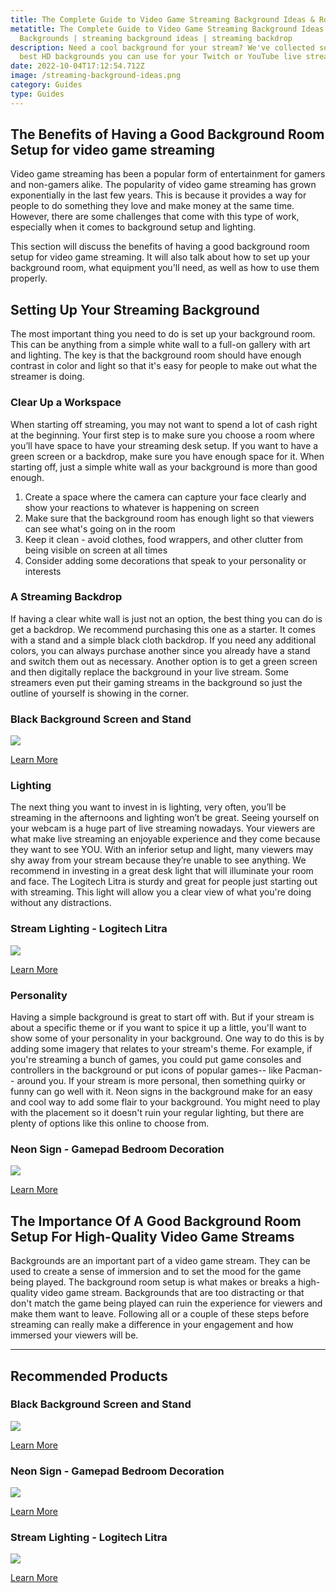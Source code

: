 ```yaml
---
title: The Complete Guide to Video Game Streaming Background Ideas & Room Backgrounds
metatitle: The Complete Guide to Video Game Streaming Background Ideas & Room
  Backgrounds | streaming background ideas | streaming backdrop
description: Need a cool background for your stream? We've collected some of the
  best HD backgrounds you can use for your Twitch or YouTube live stream.
date: 2022-10-04T17:12:54.712Z
image: /streaming-background-ideas.png
category: Guides
type: Guides
---
```

## The Benefits of Having a Good Background Room Setup for video game streaming

Video game streaming has been a popular form of entertainment for gamers and non-gamers alike. The popularity of video game streaming has grown exponentially in the last few years. This is because it provides a way for people to do something they love and make money at the same time. However, there are some challenges that come with this type of work, especially when it comes to background setup and lighting.

This section will discuss the benefits of having a good background room setup for video game streaming. It will also talk about how to set up your background room, what equipment you'll need, as well as how to use them properly.

## Setting Up Your Streaming Background
The most important thing you need to do is set up your background room. This can be anything from a simple white wall to a full-on gallery with art and lighting. The key is that the background room should have enough contrast in color and light so that it's easy for people to make out what the streamer is doing. 

### Clear Up a Workspace

When starting off streaming, you may not want to spend a lot of cash right at the beginning. Your first step is to make sure you choose a room where you’ll have space to have your streaming desk setup. If you want to have a green screen or a backdrop, make sure you have enough space for it. When starting off,  just a simple white wall as your background is more than good enough. 

1. Create a space where the camera can capture your face clearly and show your reactions to whatever is happening on screen
2. Make sure that the background room has enough light so that viewers can see what's going on in the room
3. Keep it clean - avoid clothes, food wrappers, and other clutter from being visible on screen at all times
4. Consider adding some decorations that speak to your personality or interests

<div class="row">
<div class="col-lg-8">

### A Streaming Backdrop

If having a clear white wall is just not an option, the best thing you can do is get a backdrop. We recommend purchasing this one as a starter. It comes with a stand and a simple black cloth backdrop. If you need any additional colors, you can always purchase another since you already have a stand and switch them out as necessary. Another option is to get a green screen and then digitally replace the background in your live stream. Some streamers even put their gaming streams in the background so just the outline of yourself is showing in the corner. 

</div>
<div class="col-lg-4">

###  Black Background Screen and Stand
<a href="https://www.amazon.com/Background-Photography%EF%BC%8CBlack-Screen-6-5Feet-Photography/dp/B09V2QPC1V?crid=2T1WOO07TPRQ6&keywords=black+backdrop+and+stand&qid=1664906398&qu=eyJxc2MiOiIzLjcyIiwicXNhIjoiMy44MSIsInFzcCI6IjMuMTkifQ%3D%3D&sprefix=black+backdrop+and+stan%2Caps%2C85&sr=8-4&linkCode=li3&tag=gamestreamingsetup-20&linkId=15d992f498bfd5912d089213d063cb89&language=en_US&ref_=as_li_ss_il" target="_blank"><img border="0" src="//ws-na.amazon-adsystem.com/widgets/q?_encoding=UTF8&ASIN=B09V2QPC1V&Format=_SL250_&ID=AsinImage&MarketPlace=US&ServiceVersion=20070822&WS=1&tag=gamestreamingsetup-20&language=en_US" ></a><img src="https://ir-na.amazon-adsystem.com/e/ir?t=gamestreamingsetup-20&language=en_US&l=li3&o=1&a=B09V2QPC1V" width="1" height="1" border="0" alt="" style="border:none !important; margin:0px !important;" />

<a href="https://amzn.to/3RCecNB" class="btn btn-secondary">Learn More</a>

</div>
</div>

<div class="row">
<div class="col-lg-8">

### Lighting

The next thing you want to invest in is lighting, very often, you’ll be streaming in the afternoons and lighting won’t be great. Seeing yourself on your webcam is a huge part of live streaming nowadays. Your viewers are what make live streaming an enjoyable experience and they come because they want to see YOU. With an inferior setup and light, many viewers may shy away from your stream because they’re unable to see anything. We recommend in investing in a great desk light that will illuminate your room and face. The Logitech Litra is sturdy and great for people just starting out with streaming. This light will allow you a clear view of what you're doing without any distractions.

</div>
<div class="col-lg-4">

### Stream Lighting - Logitech Litra
<a href="https://www.amazon.com/Logitech-Litra-Beam/dp/B09KGSRY5V?crid=3BJ7A7TLEP64Z&keywords=logitech+lighting&qid=1664906646&qu=eyJxc2MiOiIxLjE5IiwicXNhIjoiMC41OCIsInFzcCI6IjAuNjcifQ%3D%3D&sprefix=logitech+lighting%2Caps%2C87&sr=8-2-spons&ufe=app_do%3Aamzn1.fos.18ed3cb5-28d5-4975-8bc7-93deae8f9840&psc=1&linkCode=li3&tag=gamestreamingsetup-20&linkId=eb71b4225deede4aa843a0bcaa7644c7&language=en_US&ref_=as_li_ss_il" target="_blank"><img border="0" src="//ws-na.amazon-adsystem.com/widgets/q?_encoding=UTF8&ASIN=B09KGSRY5V&Format=_SL250_&ID=AsinImage&MarketPlace=US&ServiceVersion=20070822&WS=1&tag=gamestreamingsetup-20&language=en_US" ></a><img src="https://ir-na.amazon-adsystem.com/e/ir?t=gamestreamingsetup-20&language=en_US&l=li3&o=1&a=B09KGSRY5V" width="1" height="1" border="0" alt="" style="border:none !important; margin:0px !important;" />

<a href="https://amzn.to/3UZbftl" class="btn btn-secondary">Learn More</a>

</div>
</div>

<div class="row">
<div class="col-lg-8">

### Personality

Having a simple background is great to start off with. But if your stream is about a specific theme or if you want to spice it up a little, you'll want to show some of your personality in your background. One way to do this is by adding some imagery that relates to your stream's theme. For example, if you're streaming a bunch of games, you could put game consoles and controllers in the background or put icons of popular games-- like Pacman-- around you. If your stream is more personal, then something quirky or funny can go well with it. Neon signs in the background make for an easy and cool way to add some flair to your background. You might need to play with the placement so it doesn't ruin your regular lighting, but there are plenty of options like this online to choose from.

</div>
<div class="col-lg-4">

### Neon Sign - Gamepad Bedroom Decoration
<a href="https://www.amazon.com/Gamepad-Bedroom-Decoration-Playstation-Accessories/dp/B08SQ7PK8D?content-id=amzn1.sym.6b029eb3-7d41-4744-b45d-69fe835e098d%3Aamzn1.sym.6b029eb3-7d41-4744-b45d-69fe835e098d&crid=2TIJZJBCF73Y4&cv_ct_cx=game+on+neon+sign&keywords=game+on+neon+sign&pd_rd_i=B08SQ7PK8D&pd_rd_r=f8e1d88c-7e59-4799-87ba-db2a3c47cf76&pd_rd_w=CrGik&pd_rd_wg=U8JaE&pf_rd_p=6b029eb3-7d41-4744-b45d-69fe835e098d&pf_rd_r=3WSMER2TD4JTZJR15GYF&qid=1664906452&qu=eyJxc2MiOiI1LjQ0IiwicXNhIjoiNC42NiIsInFzcCI6IjQuMDEifQ%3D%3D&sprefix=game+on+neon+sign%2Caps%2C81&sr=1-2-a73d1c8c-2fd2-4f19-aa41-2df022bcb241-spons&psc=1&linkCode=li3&tag=gamestreamingsetup-20&linkId=f780029a7c82c9b75956e4c0f982e648&language=en_US&ref_=as_li_ss_il" target="_blank"><img border="0" src="//ws-na.amazon-adsystem.com/widgets/q?_encoding=UTF8&ASIN=B08SQ7PK8D&Format=_SL250_&ID=AsinImage&MarketPlace=US&ServiceVersion=20070822&WS=1&tag=gamestreamingsetup-20&language=en_US" ></a><img src="https://ir-na.amazon-adsystem.com/e/ir?t=gamestreamingsetup-20&language=en_US&l=li3&o=1&a=B08SQ7PK8D" width="1" height="1" border="0" alt="" style="border:none !important; margin:0px !important;" />

<a href="https://amzn.to/3yaEhMP" class="btn btn-secondary">Learn More</a>

</div>
</div>

## The Importance Of A Good Background Room Setup For High-Quality Video Game Streams

Backgrounds are an important part of a video game stream. They can be used to create a sense of immersion and to set the mood for the game being played. The background room setup is what makes or breaks a high-quality video game stream. Backgrounds that are too distracting or that don't match the game being played can ruin the experience for viewers and make them want to leave. Following all or a couple of these steps before streaming can really make a difference in your engagement and how immersed your viewers will be.

---
## Recommended Products
<div class="row">
<div class="col-lg-4">

###  Black Background Screen and Stand
<a href="https://www.amazon.com/Background-Photography%EF%BC%8CBlack-Screen-6-5Feet-Photography/dp/B09V2QPC1V?crid=2T1WOO07TPRQ6&keywords=black+backdrop+and+stand&qid=1664906398&qu=eyJxc2MiOiIzLjcyIiwicXNhIjoiMy44MSIsInFzcCI6IjMuMTkifQ%3D%3D&sprefix=black+backdrop+and+stan%2Caps%2C85&sr=8-4&linkCode=li3&tag=gamestreamingsetup-20&linkId=15d992f498bfd5912d089213d063cb89&language=en_US&ref_=as_li_ss_il" target="_blank"><img border="0" src="//ws-na.amazon-adsystem.com/widgets/q?_encoding=UTF8&ASIN=B09V2QPC1V&Format=_SL250_&ID=AsinImage&MarketPlace=US&ServiceVersion=20070822&WS=1&tag=gamestreamingsetup-20&language=en_US" ></a><img src="https://ir-na.amazon-adsystem.com/e/ir?t=gamestreamingsetup-20&language=en_US&l=li3&o=1&a=B09V2QPC1V" width="1" height="1" border="0" alt="" style="border:none !important; margin:0px !important;" />

<a href="https://amzn.to/3RCecNB" class="btn btn-secondary">Learn More</a>

</div>
<div class="col-lg-4">

### Neon Sign - Gamepad Bedroom Decoration
<a href="https://www.amazon.com/Gamepad-Bedroom-Decoration-Playstation-Accessories/dp/B08SQ7PK8D?content-id=amzn1.sym.6b029eb3-7d41-4744-b45d-69fe835e098d%3Aamzn1.sym.6b029eb3-7d41-4744-b45d-69fe835e098d&crid=2TIJZJBCF73Y4&cv_ct_cx=game+on+neon+sign&keywords=game+on+neon+sign&pd_rd_i=B08SQ7PK8D&pd_rd_r=f8e1d88c-7e59-4799-87ba-db2a3c47cf76&pd_rd_w=CrGik&pd_rd_wg=U8JaE&pf_rd_p=6b029eb3-7d41-4744-b45d-69fe835e098d&pf_rd_r=3WSMER2TD4JTZJR15GYF&qid=1664906452&qu=eyJxc2MiOiI1LjQ0IiwicXNhIjoiNC42NiIsInFzcCI6IjQuMDEifQ%3D%3D&sprefix=game+on+neon+sign%2Caps%2C81&sr=1-2-a73d1c8c-2fd2-4f19-aa41-2df022bcb241-spons&psc=1&linkCode=li3&tag=gamestreamingsetup-20&linkId=f780029a7c82c9b75956e4c0f982e648&language=en_US&ref_=as_li_ss_il" target="_blank"><img border="0" src="//ws-na.amazon-adsystem.com/widgets/q?_encoding=UTF8&ASIN=B08SQ7PK8D&Format=_SL250_&ID=AsinImage&MarketPlace=US&ServiceVersion=20070822&WS=1&tag=gamestreamingsetup-20&language=en_US" ></a><img src="https://ir-na.amazon-adsystem.com/e/ir?t=gamestreamingsetup-20&language=en_US&l=li3&o=1&a=B08SQ7PK8D" width="1" height="1" border="0" alt="" style="border:none !important; margin:0px !important;" />

<a href="https://amzn.to/3yaEhMP" class="btn btn-secondary">Learn More</a>

</div>
<div class="col-lg-4">

### Stream Lighting - Logitech Litra
<a href="https://www.amazon.com/Logitech-Litra-Beam/dp/B09KGSRY5V?crid=3BJ7A7TLEP64Z&keywords=logitech+lighting&qid=1664906646&qu=eyJxc2MiOiIxLjE5IiwicXNhIjoiMC41OCIsInFzcCI6IjAuNjcifQ%3D%3D&sprefix=logitech+lighting%2Caps%2C87&sr=8-2-spons&ufe=app_do%3Aamzn1.fos.18ed3cb5-28d5-4975-8bc7-93deae8f9840&psc=1&linkCode=li3&tag=gamestreamingsetup-20&linkId=eb71b4225deede4aa843a0bcaa7644c7&language=en_US&ref_=as_li_ss_il" target="_blank"><img border="0" src="//ws-na.amazon-adsystem.com/widgets/q?_encoding=UTF8&ASIN=B09KGSRY5V&Format=_SL250_&ID=AsinImage&MarketPlace=US&ServiceVersion=20070822&WS=1&tag=gamestreamingsetup-20&language=en_US" ></a><img src="https://ir-na.amazon-adsystem.com/e/ir?t=gamestreamingsetup-20&language=en_US&l=li3&o=1&a=B09KGSRY5V" width="1" height="1" border="0" alt="" style="border:none !important; margin:0px !important;" />

<a href="https://amzn.to/3UZbftl" class="btn btn-secondary">Learn More</a>

</div>
</div>